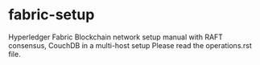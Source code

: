 # fabric-setup
Hyperledger Fabric Blockchain network setup manual with RAFT consensus, CouchDB in a multi-host setup
Please read the operations.rst file.
